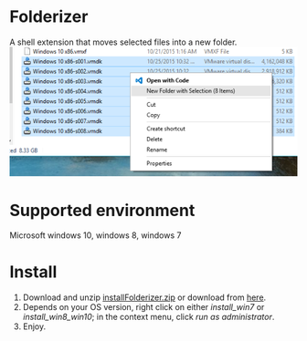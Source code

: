 # Folderizer
A shell extension that moves selected files into a new folder.
![screenshot](capture.png)
# Supported environment
Microsoft windows 10, windows 8, windows 7

# Install
1. Download and unzip [installFolderizer.zip](installFolderizer.zip) or download from [here](http://oz.nthu.edu.tw/~u932014/installFolderizer.zip).
2. Depends on your OS version, right click on either *install_win7* or *install_win8_win10*; in the context menu, click *run as administrator*.
3. Enjoy.
